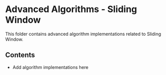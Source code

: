 # Advanced Algorithms - Sliding Window

This folder contains advanced algorithm implementations related to Sliding Window.

## Contents

* Add algorithm implementations here


